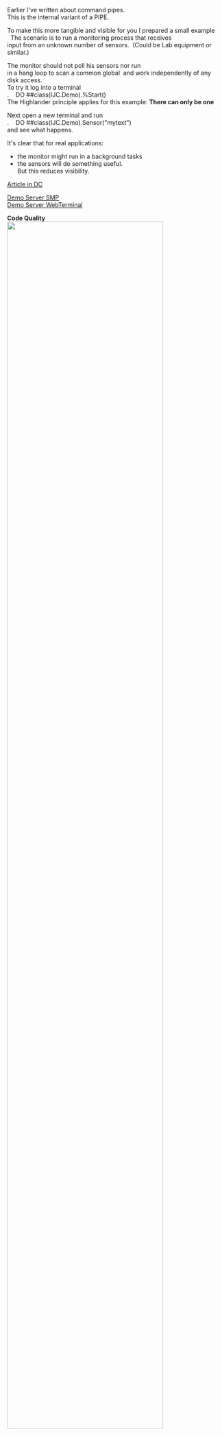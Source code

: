 
Earlier I've written about command pipes.  
This is the internal variant of a PIPE.  
  
To make this more tangible and visible for you I prepared a small example  
       
The scenario is to run a monitoring process that receives  
input from an unknown number of sensors. 
(Could be Lab equipment or similar.)  
       
The monitor should not poll his sensors nor run  
in a hang loop to scan a common global  
and work independently of any disk access.  
   
To try it log into a terminal     
.    DO ##class(IJC.Demo).%Start()        
The Highlander principle applies for this example: __There can only be one__    
   
Next open a new terminal and run    
.    DO ##class(IJC.Demo).Sensor("mytext")      
and see what happens.     
       
It's clear that for real applications:  
- the monitor might run in a background tasks  
- the sensors will do something useful.     
But this reduces visibility. 
 
[Article in DC](https://community.intersystems.com/post/using-interjob-communication-ijc)

[Demo Server SMP](https://ijc.demo.community.intersystems.com/csp/sys/UtilHome.csp)   
[Demo Server WebTerminal](https://ijc.demo.community.intersystems.com/terminal/)   
        
**Code Quality**   
<img width="85%" src="https://openexchange.intersystems.com/mp/img/packages/1866/screenshots/hij8xqxcpnjhttjjcsftm8vxf1y.jpg">
